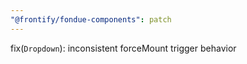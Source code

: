 ```yaml
---
"@frontify/fondue-components": patch
---
```


fix(`Dropdown`): inconsistent forceMount trigger behavior
